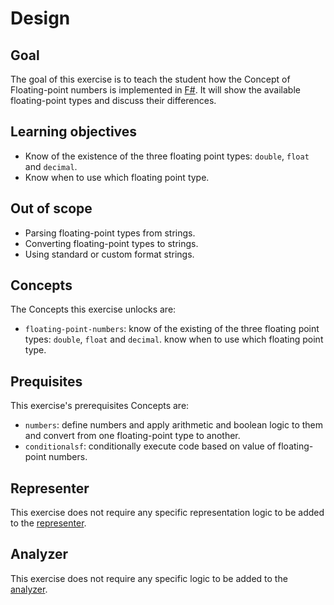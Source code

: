 # Design

## Goal

The goal of this exercise is to teach the student how the Concept of Floating-point numbers is implemented in [F#][floating-point-numbers]. It will show the available floating-point types and discuss their differences.

## Learning objectives

- Know of the existence of the three floating point types: `double`, `float` and `decimal`.
- Know when to use which floating point type.

## Out of scope

- Parsing floating-point types from strings.
- Converting floating-point types to strings.
- Using standard or custom format strings.

## Concepts

The Concepts this exercise unlocks are:

- `floating-point-numbers`: know of the existing of the three floating point types: `double`, `float` and `decimal`. know when to use which floating point type.

## Prequisites

This exercise's prerequisites Concepts are:

- `numbers`: define numbers and apply arithmetic and boolean logic to them and convert from one floating-point type to another.
- `conditionalsf`: conditionally execute code based on value of floating-point numbers.

## Representer

This exercise does not require any specific representation logic to be added to the [representer][representer].

## Analyzer

This exercise does not require any specific logic to be added to the [analyzer][analyzer].

[analyzer]: https://github.com/exercism/fsharp-analyzer
[representer]: https://github.com/exercism/fsharp-representer
[floating-point-numbers]: https://docs.microsoft.com/en-us/dotnet/fsharp/language-reference/basic-types

